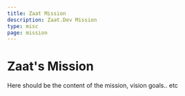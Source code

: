```yaml
---
title: Zaat Mission
description: Zaat.Dev Mission
type: misc
page: mission
---
```

# Zaat's Mission

Here should be the content of the mission, vision goals.. etc
